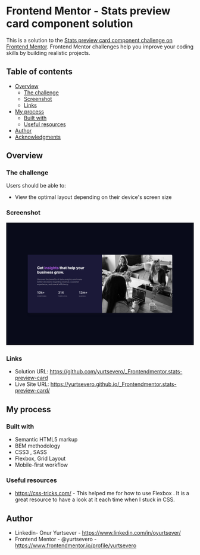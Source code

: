 # Frontend Mentor - Stats preview card component solution

This is a solution to the [Stats preview card component challenge on Frontend Mentor](https://www.frontendmentor.io/challenges/stats-preview-card-component-8JqbgoU62). Frontend Mentor challenges help you improve your coding skills by building realistic projects.

## Table of contents

- [Overview](#overview)
  - [The challenge](#the-challenge)
  - [Screenshot](#screenshot)
  - [Links](#links)
- [My process](#my-process)
  - [Built with](#built-with)
  - [Useful resources](#useful-resources)
- [Author](#author)
- [Acknowledgments](#acknowledgments)

## Overview

### The challenge

Users should be able to:

- View the optimal layout depending on their device's screen size

### Screenshot

![](./images/screenshot.png)

### Links

- Solution URL: https://github.com/yurtsevero/_Frontendmentor.stats-preview-card
- Live Site URL: https://yurtsevero.github.io/_Frontendmentor.stats-preview-card/

## My process

### Built with

- Semantic HTML5 markup
- BEM methodology
- CSS3 , SASS
- Flexbox, Grid Layout
- Mobile-first workflow

### Useful resources

- https://css-tricks.com/ - This helped me for how to use Flexbox . It is a great resource to have a look at it each time when I stuck in CSS.

## Author

- Linkedin- Onur Yurtsever - https://www.linkedin.com/in/oyurtsever/
- Frontend Mentor - @yurtsevero - https://www.frontendmentor.io/profile/yurtsevero
